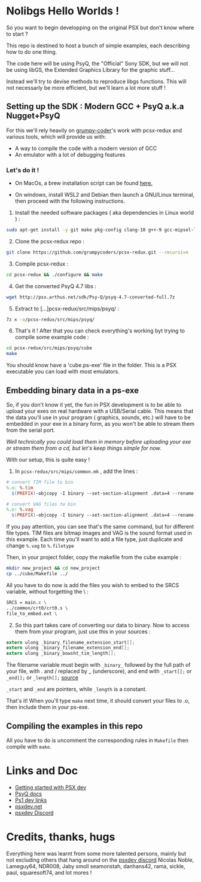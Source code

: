 # Nolibgs Hello Worlds !

So you want to begin developping on the original PSX but don't know where to start ?

This repo is destined to host a bunch of simple examples, each describing how to do one thing.

The code here will be using PsyQ, the "Official" Sony SDK, but we will not be using libGS, the Extended Graphics Library for the graphic stuff...

Instead we'll try to devise methods to reproduce libgs functions. This will not necessarly be more efficient, but we'll learn
a lot more stuff !

 
## Setting up the SDK : Modern GCC + PsyQ a.k.a Nugget+PsyQ

For this we'll rely heavily on [grumpy-coder](https://github.com/grumpycoders/pcsx-redux)'s work with pcsx-redux and various tools, which will provide us with:

  * A way to compile the code with a modern version of GCC
  * An emulator with a lot of debugging features
  
### Let's do it !

  * On MacOs, a brew installation script can be found [here.](https://github.com/grumpycoders/pcsx-redux#macos)
  
  * On windows, install WSL2 and Debian then launch a GNU/Linux terminal, then proceed with the following instructions.


  1. Install the needed software packages ( aka dependencies in Linux world ) :

```bash
sudo apt-get install -y git make pkg-config clang-10 g++-9 gcc-mipsel-linux-gnu g++-mipsel-linux-gnu binutils-mipsel-linux-gnu libavcodec-dev libavformat-dev libavutil-dev libglfw3-dev libsdl2-dev libswresample-dev libuv1-dev zlib1g-dev
```
  
  2. Clone the pcsx-redux repo : 
  
```bash
git clone https://github.com/grumpycoders/pcsx-redux.git --recursive
```
  
  3. Compile pcsx-redux : 
  
```bash 
cd pcsx-redux && ./configure && make
```
  
  4. Get the converted PsyQ 4.7 libs : 
  
```bash
wget http://psx.arthus.net/sdk/Psy-Q/psyq-4.7-converted-full.7z
```
  
  5. Extract to [...]pcsx-redux/src/mips/psyq/ : 

```bash
7z x -o/pcsx-redux/src/mips/psyq/
```
  
  6. That's it ! After that you can check everything's working byt trying to compile some example code :
  
```bash 
cd pcsx-redux/src/mips/psyq/cube
make 
```

You should know have a 'cube.ps-exe' file in the folder. This is a PSX executable you can load with most emulators.


## Embedding binary data in a ps-exe

So, if you don't know it yet, the fun in PSX development is to be able to upload your exes on real hardware with a USB/Serial cable.
This means that the data you'll use in your program ( graphics, sounds, etc.) will have to be embedded in your exe in a binary form, 
as you won't be able to stream them from the serial port. 

*Well technically you could load them in memory before uploading your exe or stream them from a cd, but let's keep things simple for now.*

With our setup, this is quite easy !

  1. In `pcsx-redux/src/mips/common.mk` , add the lines :
  
  ```mk
# convert TIM file to bin
%.o: %.tim
	$(PREFIX)-objcopy -I binary --set-section-alignment .data=4 --rename-section .data=.rodata,alloc,load,readonly,data,contents -O elf32-tradlittlemips -B mips $< $@

# convert VAG files to bin
%.o: %.vag
	$(PREFIX)-objcopy -I binary --set-section-alignment .data=4 --rename-section .data=.rodata,alloc,load,readonly,data,contents -O elf32-tradlittlemips -B mips $< $@
```

If you pay attention, you can see that's the same command, but for different file types. TIM files are bitmap images and VAG is the sound format used in this example.
Each time you'll want to add a file type, just duplicate and change `%.vag` to `%.filetype`

Then, in your project folder, copy the makefile from the cube example :

```bash
mkdir new_project && cd new_project
cp ../cube/Makefile ../
```

All you have to do now is add the files you wish to embed to the SRCS variable, without forgetting the \ :

```bash
SRCS = main.c \
../common/crt0/crt0.s \
file_to_embed.ext \
```

  2. So this part takes care of converting our data to binary. Now to access them from your program, just use this in your sources :
```c
extern ulong _binary_filename_extension_start[]; 
extern ulong _binary_filename_extension_end[];
extern ulong _binary_bowsht_tim_length[];
```

The filename variable must begin with `_binary_` followed by the full path of your file, with . and / replaced by _ (underscore), and end with `_start[];` or `_end[];` or `_length[];` [source](https://discord.com/channels/642647820683444236/663664210525290507/780866265077383189)

`_start` and `_end` are pointers, while `_length` is a constant.

That's it! When you'll type `make` next time, it should convert your files to .o, then include them in your ps-exe.

## Compiling the examples in this repo

All you have to do is uncomment the corresponding rules in `Makefile` then compile with `make`.

# Links and Doc

  * [Getting started with PSX dev](https://psx.arthus.net/starting.html)
  * [PsyQ docs](http://psx.arthus.net/sdk/Psy-Q/DOCS/)
  * [Ps1 dev links](https://ps1.consoledev.net/)
  * [psxdev.net](http://psxdev.net/)
  * [psxdev Discord](https://discord.com/invite/N2mmwp?utm_source=Discord%20Widget&utm_medium=Connect)

# Credits, thanks, hugs

Everything here was learnt from some more talented persons, mainly but not excluding others that hang around on the [psxdev discord](https://discord.com/channels/642647820683444236/642848627823345684)
Nicolas Noble, Lameguy64, NDR008, Jaby smoll seamonstah, danhans42, rama, sickle, paul, squaresoft74, and lot mores !

